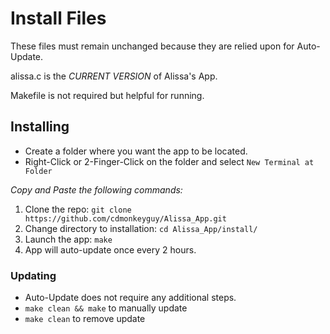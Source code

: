# Install Files

These files must remain unchanged because they are relied upon for Auto-Update.

alissa.c is the _CURRENT VERSION_ of Alissa's App.

Makefile is not required but helpful for running.

## Installing

* Create a folder where you want the app to be located.
* Right-Click or 2-Finger-Click on the folder and select `New Terminal at Folder`

_Copy and Paste the following commands:_

1. Clone the repo: `git clone https://github.com/cdmonkeyguy/Alissa_App.git`
2. Change directory to installation: `cd Alissa_App/install/`
3. Launch the app: `make`
4. App will auto-update once every 2 hours.

### Updating

* Auto-Update does not require any additional steps.
* `make clean && make` to manually update
* `make clean` to remove update
